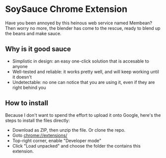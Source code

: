 # SoySauce Chrome Extension

Have you been annoyed by this heinous web service named Membean? Then worry no more, the blender has come to the rescue, ready to blend up the beans and make sauce.

## Why is it good sauce
- Simplistic in design: an easy one-click solution that is accesable to anyone
- Well-tested and reliable: it works pretty well, and will keep working until it doesn't
- Undetectable: no one can notice that you are using it, even if they are right behind you

## How to install
Because I don't want to spend the effort to upload it onto Google, here's the steps to install the files directly:
- Download as ZIP, then unzip the file. Or clone the repo.
- Goto [chrome://extensions/](chrome://extensions/) 
- Top-right corner, enable "Developer mode"
- Click "Load unpacked" and choose the folder the contains this extension.